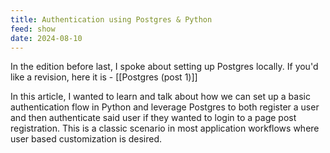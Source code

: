 ```yaml
---
title: Authentication using Postgres & Python
feed: show
date: 2024-08-10
---
```

In the edition before last, I spoke about setting up Postgres locally. If you'd like a revision, here it is - [[Postgres (post 1)]]

In this article, I wanted to learn and talk about how we can set up a basic authentication flow in Python and leverage Postgres to both register a user and then authenticate said user if they wanted to login to a page post registration. This is a classic scenario in most application workflows where user based customization is desired. 